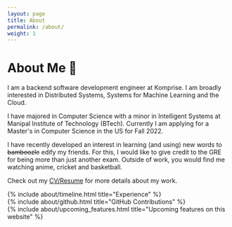 ```yaml
---
layout: page
title: About
permalink: /about/
weight: 1
---
```


# **About Me :wave:**

I am a backend software development engineer at Komprise. I am broadly interested in Distributed Systems, Systems for Machine Learning and the Cloud.

I have majored in Computer Science with a minor in Intelligent Systems at Manipal Institute of Technology (BTech). Currently I am applying for a Master's in Computer Science in the US for Fall 2022.

I have recently developed an interest in learning (and using) new words to <strike>bamboozle</strike> edify my friends. For this, I would like to give credit to the GRE for being more than just another exam. Outside of work, you would find me watching anime, cricket and basketball.

Check out my <a href="https://drive.google.com/file/d/1ReNcJ3OBSsS92TOQSbum2PXcYuULdD63/view?usp=sharing">CV/Resume</a> for more details about my work.

<div class="row" id="experience">
{% include about/timeline.html title="Experience" %}
</div>

<div class="row" id="github-contributions">
{% include about/github.html title="GitHub Contributions" %}
</div>

<div class="row" id="upcoming-features-on-this-website">
{% include about/upcoming_features.html title="Upcoming features on this website" %}
</div>
